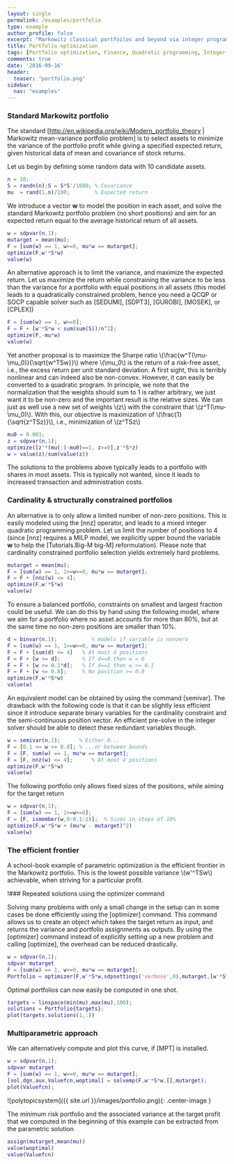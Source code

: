 ```yaml
---
layout: single
permalink: /examples/portfolio
type: example
author_profile: false
excerpt: "Markowitz classical portfoilos and beyond via integer programming."
title: Portfolio optimization
tags: [Portfolio optimization, Finance, Quadratic programming, Integer programming]
comments: true
date: '2016-09-16'
header:
  teaser: "portfolio.png"
sidebar:
  nav: "examples"
---
```


### Standard Markowitz portfolio

The standard [http://en.wikipedia.org/wiki/Modern_portfolio_theory | Markowitz mean-variance portfolio problem] is to select assets to minimize the variance of the portfolio profit while giving a specified expected return, given historical data of mean and covariance of stock returns.

Let us begin by defining some random data with 10 candidate assets.

````matlab
n = 10;
S = randn(n);S = S*S'/1000; % Covariance
mu  = rand(1,n)/100;        % Expected return       
````

We introduce a vector **w** to model the position in each asset, and solve the standard Markowitz portfolio problem (no short positions) and aim for an expected return equal to the average historical return of all assets.

````matlab
w = sdpvar(n,1);
mutarget = mean(mu);
F = [sum(w) == 1, w>=0, mu*w == mutarget];
optimize(F,w'*S*w)
value(w)
````

An alternative approach is to limit the variance, and maximize the expected return. Let us maximize the return while constraining the variance to be less than the variance for a  portfolio with equal positions in all assets (this model leads to a quadratically constrained problem, hence you need a QCQP or SOCP capable solver such as [SEDUMI], [SDPT3], [GUROBI], [MOSEK], or [CPLEX])

````matlab
F = [sum(w) == 1, w>=0];
F = F + [w'*S*w < sum(sum(S))/n^2];
optimize(F,-mu*w)
value(w)
````

Yet another proposal is to maximize the Sharpe ratio \\(\frac{w^T(\mu-\mu_0)}{\sqrt{w^TSw}}\\) where \\(\mu_0\\) is the return of a risk-free asset, i.e., the excess return per unit standard deviation. A first sight, this is terribly nonlinear and can indeed also be non-convex. However, it can easily be converted to a quadratic program. In principle, we note that the normalization that the weights should sum to 1 is rather arbitrary, we just want it to be non-zero and the important result is the relative sizes. We can just as well use a new set of weights \\(z\\) with the constraint that \\(z^T(\mu-\mu_0)\\). With this, our objective is maximization of \\(\frac{1}{\sqrt{z^TSz}}\\), i.e., minimization of \\(z^TSz\\)

````matlab
mu0 = 0.001;
z = sdpvar(n,1);
optimize([z'*(mu(:)-mu0)==1, z>=0],z'*S*z)
w = value(z)/sum(value(z))
````

The solutions to the problems above typically leads to a portfolio with shares in most assets. This is typically not wanted, since it leads to increased transaction and administration costs.

### Cardinality & structurally constrained portfolios

An alternative is to only allow a limited number of non-zero positions. This is easily modeled using the [nnz] operator, and leads to a mixed integer quadratic programming problem. Let us limit the number of positions to 4 (since [nnz] requires a MILP model, we explicitly upper bound the variable **w** to help the [Tutorials.Big-M  big-M] reformulation). Please note that cardinality constrained portfolio selection yields extremely hard problems.

````matlab
mutarget = mean(mu);
F = [sum(w) == 1, 1>=w>=0, mu*w == mutarget];
F = F + [nnz(w) <= 4];
optimize(F,w'*S*w)
value(w)
````

To ensure a balanced portfolio, constraints on smallest and largest fraction could be useful. We can do this by hand using the following model, where we aim for a portfolio where no asset accounts for more than 80%, but at the same time no non-zero positions are smaller than 10%.

````matlab
d = binvar(n,1);           % models if variable is nonzero
F = [sum(w) == 1, 1>=w>=0, mu*w == mutarget];
F = F + [sum(d) <= 4]   % At most 4 positions
F = F + [w <= d];       % If d==0 then w = 0
F = F + [w >= 0.1*d];   % If d==1 then w >= 0.1
F = F + [w <= 0.8];     % No position >= 0.8
optimize(F,w'*S*w)
value(w)
````

An equivalent model can be obtained by using the command [semivar]. The drawback with the following code is that it can be slightly less efficient since it introduce separate binary variables for the cardinality constraint and the semi-continuous position vector. An efficient pre-solve in the integer solver should be able to detect these redundant variables though.

````matlab
w = semivar(n,1);      % Either 0...
F = [0.1 <= w <= 0.8]; % ...or between bounds
F = [F, sum(w) == 1, mu*w == mutarget];
F = [F, nnz(w) <= 4];      % At most 4 positions
optimize(F,w'*S*w)
value(w)
````

The following portfolio only allows fixed sizes of the positions, while aiming for the target return

````matlab
w = sdpvar(n,1);
F = [sum(w) == 1, 1>=w>=0];
F = [F, ismember(w,0:0.1:1)];  % Sizes in steps of 10%
optimize(F,w'*S*w + (mu*w - mutarget)^2)
value(w)
````

### The efficient frontier

A school-book example of parametric optimization is the efficient frontier in the Markowitz portfolio. This is the lowest possible variance \\(w'^TSw\\) achievable, when striving for a particular profit.

!### Repeated solutions using the optimizer command

Solving many problems with only a small change in the setup can in some cases be done efficiently using the [optimizer] command. This command allows us to create an object which takes the target return as input, and returns the variance and portfolio assignments as outputs. By using the [optimizer] command instead of explicitly setting up a new problem and calling [optimize], the overhead can be reduced drastically.

````matlab
w = sdpvar(n,1);
sdpvar mutarget
F = [sum(w) == 1, w>=0, mu*w == mutarget];
Portfolio = optimizer(F,w'*S*w,sdpsettings('verbose',0),mutarget,[w'*S*w;w]);
````

Optimal portfolios can now easily be computed in one shot.

````matlab
targets = linspace(min(mu),max(mu),100);
solutions = Portfolio{targets};
plot(targets,solutions(1,:))
````

### Multiparametric approach

We can alternatively compute and plot this curve, if [MPT] is installed.

````matlab
w = sdpvar(n,1);
sdpvar mutarget
F = [sum(w) == 1, w>=0, mu*w == mutarget];
[sol,dgn,aux,Valuefcn,woptimal] = solvemp(F,w'*S*w,[],mutarget);
plot(Valuefcn);
````

![polytopicsystem]({{ site.url }}/images/portfolio.png){: .center-image }

The minimum risk portfolio and the associated variance at the target profit that we computed in the beginning of this example can be extracted from the parametric solution

````matlab
assign(mutarget,mean(mu))
value(woptimal)
value(Valuefcn)
````
